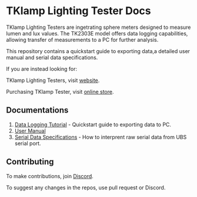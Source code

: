 # TKlamp Lighting Tester Docs

TKlamp Lighting Testers are ingetrating sphere meters designed to measure lumen and lux values. The TK2303E model offers data logging capabilities, allowing transfer of measurements to a PC for further analysis.

This repository contains a quickstart guide to exporting data,a detailed user manual and serial data specifications. 

If you are instead looking for:

TKlamp Lighting Testers, visit [website](https://tklamp.co).

Purchasing TKlamp Tester, visit [online store](https://www.tklamp.co/order-online).

## Documentations

1. [Data Logging Tutorial](https://github.com/TKlamp/Data-Logging-Tutorial) - Quickstart guide to exporting data to PC.
2. [User Manual](docs/manual.mkd) 
3. [Serial Data Specifications](docs/serial_data_reference.mkd) - How to interprent raw serial data from UBS serial port.

## Contributing 
To make contributions, join [Discord](https://discord.gg/6RaazMqn6W).

To suggest any changes in the repos, use pull request or Discord.
